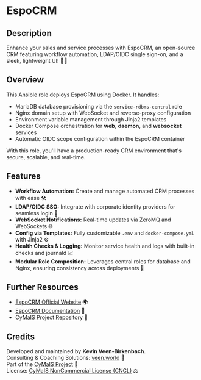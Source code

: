 # EspoCRM

## Description

Enhance your sales and service processes with EspoCRM, an open-source CRM featuring workflow automation, LDAP/OIDC single sign-on, and a sleek, lightweight UI! 🚀💼

## Overview

This Ansible role deploys EspoCRM using Docker. It handles:

- MariaDB database provisioning via the `service-rdbms-central` role  
- Nginx domain setup with WebSocket and reverse-proxy configuration  
- Environment variable management through Jinja2 templates  
- Docker Compose orchestration for **web**, **daemon**, and **websocket** services  
- Automatic OIDC scope configuration within the EspoCRM container  

With this role, you'll have a production-ready CRM environment that's secure, scalable, and real-time.

## Features

- **Workflow Automation:** Create and manage automated CRM processes with ease 🛠️  
- **LDAP/OIDC SSO:** Integrate with corporate identity providers for seamless login 🔐  
- **WebSocket Notifications:** Real-time updates via ZeroMQ and WebSockets 🌐  
- **Config via Templates:** Fully customizable `.env` and `docker-compose.yml` with Jinja2 ⚙️  
- **Health Checks & Logging:** Monitor service health and logs with built-in checks and journald 📈  
- **Modular Role Composition:** Leverages central roles for database and Nginx, ensuring consistency across deployments 🔄  

## Further Resources

- [EspoCRM Official Website](https://www.espocrm.com/) 🌍  
- [EspoCRM Documentation](https://docs.espocrm.com/) 📖  
- [CyMaIS Project Repository](https://github.com/kevinveenbirkenbach/cymais) 🔗  

## Credits

Developed and maintained by **Kevin Veen-Birkenbach**.  
Consulting & Coaching Solutions: [veen.world](https://www.veen.world) 🌟  
Part of the [CyMaIS Project](https://github.com/kevinveenbirkenbach/cymais) 📂  
License: [CyMaIS NonCommercial License (CNCL)](https://s.veen.world/cncl) ⚖️  

